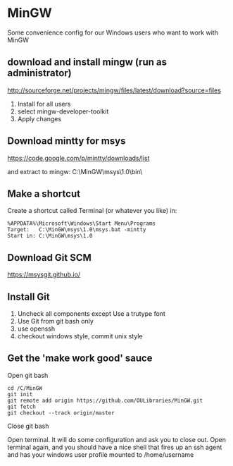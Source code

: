 # MinGW
Some convenience config for our Windows users who want to work with MinGW


## download and install mingw (run as administrator)
<http://sourceforge.net/projects/mingw/files/latest/download?source=files>

1. Install for all users
2. select mingw-developer-toolkit
3. Apply changes


## Download mintty for msys
<https://code.google.com/p/mintty/downloads/list>

and extract to mingw:
    C:\MinGW\msys\1.0\bin\

## Make a shortcut
Create a shortcut called Terminal (or whatever you like) in:
```
%APPDATA%\Microsoft\Windows\Start Menu\Programs
Target:   C:\MinGW\msys\1.0\msys.bat -mintty
Start in: C:\MinGW\msys\1.0
```

## Download Git SCM
<https://msysgit.github.io/>


## Install Git
1. Uncheck all components except Use a trutype font
2. Use Git from git bash only
3. use openssh
4. checkout windows style, commit unix style

## Get the 'make work good' sauce
Open git bash
```
cd /C/MinGW
git init
git remote add origin https://github.com/OULibraries/MinGW.git
git fetch
git checkout --track origin/master
```

Close git bash

Open terminal. It will do some configuration and ask you to close out.
Open terminal again, and you should have a nice shell that fires up an ssh agent
and has your windows user profile mounted to /home/username
